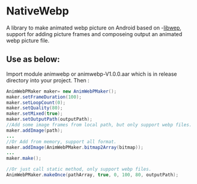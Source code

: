 # NativeWebp
A library to make animated webp picture on Android based on -[libwep](https://developers.google.com/speed/webp), support for adding 
picture frames and composeing output an animated webp picture file.</br>

## Use as below:
Import module animwebp or animwebp-V1.0.0.aar which is in release directory into your project. Then : </br>
```Java
AnimWebPMaker maker= new AnimWebPMaker();
maker.setFrameDuration(100);
maker.setLoopCount(0);
maker.setQuality(80);
maker.setMixed(true);
maker.setOutputPath(outputPath);
//Add some image frames from local path, but only support webp files.
maker.addImage(path);
...
//Or Add from memory, support all format.
maker.addImage(AnimWebPMaker.bitmap2Array(bitmap));
...
maker.make();

//Or just call static method, only support webp files.
AnimWebPMaker.makeOnce(pathArray, true, 0, 100, 80, outputPath);
```
